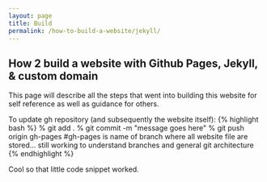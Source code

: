 ```yaml
---
layout: page
title: Build
permalink: /how-to-build-a-website/jekyll/
---
```


## How 2 build a website with Github Pages, Jekyll, & custom domain

This page will describe all the steps that went into building this website for self reference as well as guidance for others.

To update gh repository (and subsequently the website itself):
{% highlight bash %}
% git add .
% git commit -m "message goes here"
% git push origin gh-pages #gh-pages is name of branch where all website file are stored... still working to understand branches and general git architecture
{% endhighlight %}

Cool so that little code snippet worked.
